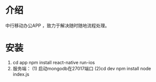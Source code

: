 # 介绍
中行移动办公APP ，致力于解决随时随地流程处理。
# 安装
1. cd app npm install   react-native run-ios
2. 服务端： (1) 启动mongodb在27017端口
           (2)cd dev npm install  node index.js
                
